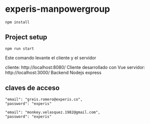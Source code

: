 # experis-manpowergroup

```
npm install
```

## Project setup

```
npm run start
```

Este comando levante el cliente y el servidor

cliente: http://localhost:8080/ Cliente desarrollado con Vue
servidor: http://localhost:3000/ Backend Nodejs express

## claves de acceso

```
"email": "greis.romero@experis.co",
"password": "experis"

"email": "monkey.velasquez.1982@gmail.com",
"password": "experis"
```
